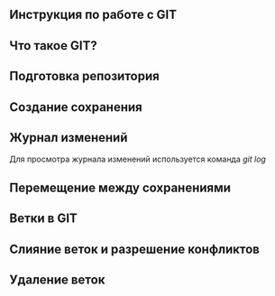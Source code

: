 ## Инструкция по работе с GIT

## Что такое GIT?

## Подготовка репозитория

## Создание сохранения

## Журнал изменений

Для просмотра журнала изменений используется команда _git log_

## Перемещение между сохранениями

## Ветки в GIT

## Слияние веток и разрешение конфликтов

## Удаление веток
